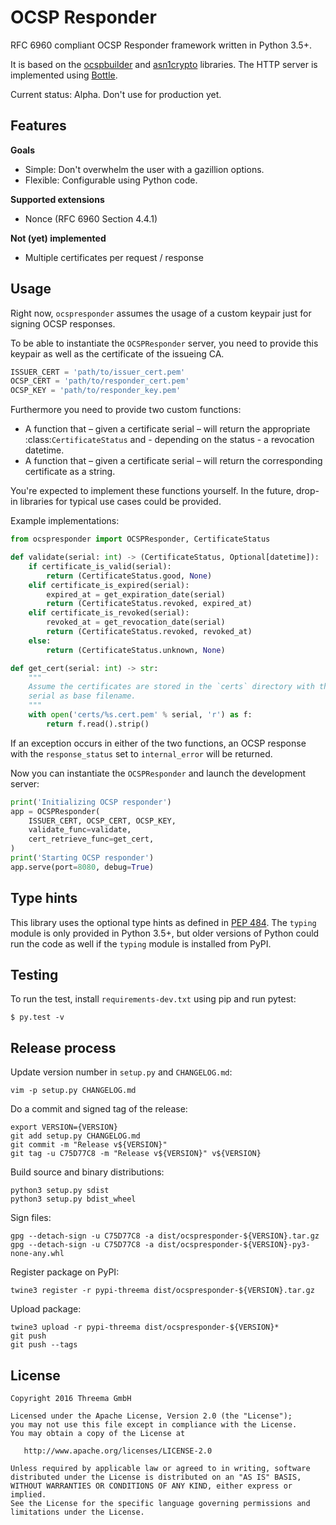 # OCSP Responder

RFC 6960 compliant OCSP Responder framework written in Python 3.5+.

It is based on the [ocspbuilder][1] and [asn1crypto][2] libraries. The HTTP
server is implemented using [Bottle][3].

Current status: Alpha. Don't use for production yet.


## Features

**Goals**

- Simple: Don't overwhelm the user with a gazillion options.
- Flexible: Configurable using Python code.

**Supported extensions**

- Nonce (RFC 6960 Section 4.4.1)

**Not (yet) implemented**

- Multiple certificates per request / response


## Usage

Right now, `ocspresponder` assumes the usage of a custom keypair just for
signing OCSP responses.

To be able to instantiate the `OCSPResponder` server, you need to provide this
keypair as well as the certificate of the issueing CA.

```python
ISSUER_CERT = 'path/to/issuer_cert.pem'
OCSP_CERT = 'path/to/responder_cert.pem'
OCSP_KEY = 'path/to/responder_key.pem'
```

Furthermore you need to provide two custom functions:

- A function that – given a certificate serial – will return the appropriate
  :class:`CertificateStatus` and - depending on the status - a revocation
  datetime.
- A function that – given a certificate serial – will return the corresponding
  certificate as a string.

You're expected to implement these functions yourself. In the future, drop-in
libraries for typical use cases could be provided.

Example implementations:

```python
from ocspresponder import OCSPResponder, CertificateStatus

def validate(serial: int) -> (CertificateStatus, Optional[datetime]):
    if certificate_is_valid(serial):
        return (CertificateStatus.good, None)
    elif certificate_is_expired(serial):
        expired_at = get_expiration_date(serial)
        return (CertificateStatus.revoked, expired_at)
    elif certificate_is_revoked(serial):
        revoked_at = get_revocation_date(serial)
        return (CertificateStatus.revoked, revoked_at)
    else:
        return (CertificateStatus.unknown, None)

def get_cert(serial: int) -> str:
    """
    Assume the certificates are stored in the `certs` directory with the
    serial as base filename.
    """
    with open('certs/%s.cert.pem' % serial, 'r') as f:
        return f.read().strip()
```

If an exception occurs in either of the two functions, an OCSP response with
the `response_status` set to `internal_error` will be returned.

Now you can instantiate the `OCSPResponder` and launch the development server:

```python
print('Initializing OCSP responder')
app = OCSPResponder(
    ISSUER_CERT, OCSP_CERT, OCSP_KEY,
    validate_func=validate,
    cert_retrieve_func=get_cert,
)
print('Starting OCSP responder')
app.serve(port=8080, debug=True)
```


## Type hints

This library uses the optional type hints as defined in [PEP 484][4]. The `typing`
module is only provided in Python 3.5+, but older versions of Python could run
the code as well if the `typing` module is installed from PyPI.


## Testing

To run the test, install `requirements-dev.txt` using pip and run pytest:

    $ py.test -v


## Release process

Update version number in `setup.py` and `CHANGELOG.md`:

    vim -p setup.py CHANGELOG.md

Do a commit and signed tag of the release:

    export VERSION={VERSION}
    git add setup.py CHANGELOG.md
    git commit -m "Release v${VERSION}"
    git tag -u C75D77C8 -m "Release v${VERSION}" v${VERSION}

Build source and binary distributions:

    python3 setup.py sdist
    python3 setup.py bdist_wheel

Sign files:

    gpg --detach-sign -u C75D77C8 -a dist/ocspresponder-${VERSION}.tar.gz
    gpg --detach-sign -u C75D77C8 -a dist/ocspresponder-${VERSION}-py3-none-any.whl

Register package on PyPI:

    twine3 register -r pypi-threema dist/ocspresponder-${VERSION}.tar.gz

Upload package:

    twine3 upload -r pypi-threema dist/ocspresponder-${VERSION}*
    git push
    git push --tags


## License

    Copyright 2016 Threema GmbH

    Licensed under the Apache License, Version 2.0 (the "License");
    you may not use this file except in compliance with the License.
    You may obtain a copy of the License at

       http://www.apache.org/licenses/LICENSE-2.0

    Unless required by applicable law or agreed to in writing, software
    distributed under the License is distributed on an "AS IS" BASIS,
    WITHOUT WARRANTIES OR CONDITIONS OF ANY KIND, either express or implied.
    See the License for the specific language governing permissions and
    limitations under the License.


[1]: https://github.com/wbond/ocspbuilder
[2]: https://github.com/wbond/asn1crypto
[3]: http://bottlepy.org/docs/dev/index.html
[4]: https://www.python.org/dev/peps/pep-0484/
